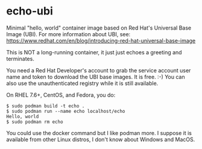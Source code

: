 # echo-ubi

Minimal "hello, world" container image based on Red Hat's Universal Base Image (UBI).
For more information about UBI, see: https://www.redhat.com/en/blog/introducing-red-hat-universal-base-image

This is NOT a long-running container, it just just echoes a greeting and terminates.

You need a Red Hat Developer's account to grab the service account user name and token to download the UBI base images. It is free. :-)
You can also use the unauthenticated registry while it is still available.

On RHEL 7.6+, CentOS, and Fedora, you do:

```
$ sudo podman build -t echo .
$ sudo podman run --name echo localhost/echo
Hello, world
$ sudo podman rm echo
```

You could use the docker command but I like podman more.
I suppose it is available from other Linux distros, I don't know about Windows and MacOS.

